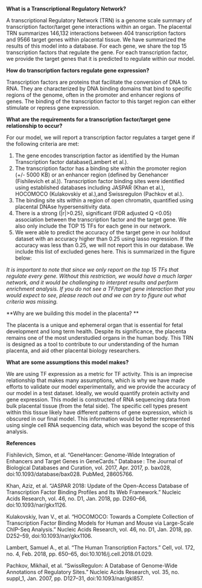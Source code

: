**What is a Transcriptional Regulatory Network?**

A transcriptional Regulatory Network (TRN) is a genome scale summary of transcription factor/target gene interactions within an organ. The placental TRN summarizes 146,132 interactions between 404 transcription factors and 9566 target genes within placental tissue.  We have summarized the results of this model into a database. For each gene, we share the top 15 transcription factors that regulate the gene.  For each transcription factor, we provide the target genes that it is predicted to regulate within our model.

**How do transcription factors regulate gene expression?**

Transcription factors are proteins that facilitate the conversion of DNA to RNA.  They are characterized by DNA binding domains that bind to specific regions of the genome, often in the promoter and enhancer regions of genes.  The binding of the transcription factor to this target region can either stimulate or repress gene expression.  

**What are the requirements for a transcription factor/target gene relationship to occur?**

For our model, we will report a transcription factor regulates a target gene if the following criteria are met:
  1. The gene encodes transcription factor as identified by the Human Transcription factor database(Lambert et al.).
  2. The transcription factor has a binding site within the promoter region (+/- 5000 KB) or an enhancer region (defined by Genehancer (Fishilevich et al.)). Transcription factor binding sites were identified using established databases including JASPAR (Khan et al.), HOCOMOCO (Kulakovskiy et al.),and Swissregulon (Pachkov et al.).
  3. The binding site sits within a region of open chromatin, quantified using placental DNAse hypersensitivity data.
  4. There is a strong (|r|>0.25), significant  (FDR adjusted Q <0.05) association between the transcription factor and the target gene. We  also only include the TOP 15 TFs for each gene in our network.
  5. We were able to predict the accuracy of the target gene in our holdout dataset with an accuracy higher than 0.25 using lasso regression. If the accuracy was less than 0.25, we will not report this in our database. We include this list of excluded genes here. 
  This is summarized in the figure below:
  
  *It is important to note that since we only report on the top 15 TFs that regulate every gene.  Without this restriction, we would have a much larger network, and it would be challenging to interpret results and perform enrichment analysis. If you do not see a TF/target gene interaction that you would expect to see, please reach out and we can try to figure out what criteria was missing.*
  
**Why are we building this model in the placenta? **

The placenta is a unique and ephemeral organ that is essential for fetal development and long term health. Despite its significance, the placenta remains one of the most understudied organs in the human body. This TRN is designed as a tool to contribute to our understanding of the human placenta, and aid other placental biology researchers.

**What are some assumptions this model makes?**

We are using TF expression as a metric for TF activity. This is an imprecise relationship that makes many assumptions, which is why we have made efforts to validate our model experimentally, and we provide the accuracy of our model in a test dataset. Ideally, we would quantify protein activity and gene expression. This model is constructed of RNA sequencing data from bulk placental tissue (from the fetal side). The specific cell types present within this tissue likely have different patterns of gene expression, which is obscured in our final model. This information would be better represented using single cell RNA sequencing data, which was beyond the scope of this analysis.

**References**

Fishilevich, Simon, et al. “GeneHancer: Genome-Wide Integration of Enhancers and Target Genes in GeneCards.” Database : The Journal of Biological Databases and Curation, vol. 2017, Apr. 2017, p. bax028, doi:10.1093/database/bax028. PubMed, 28605766.

Khan, Aziz, et al. “JASPAR 2018: Update of the Open-Access Database of Transcription Factor Binding Profiles and Its Web Framework.” Nucleic Acids Research, vol. 46, no. D1, Jan. 2018, pp. D260–66, doi:10.1093/nar/gkx1126.

Kulakovskiy, Ivan V., et al. “HOCOMOCO: Towards a Complete Collection of Transcription Factor Binding Models for Human and Mouse via Large-Scale ChIP-Seq Analysis.” Nucleic Acids Research, vol. 46, no. D1, Jan. 2018, pp. D252–59, doi:10.1093/nar/gkx1106.

Lambert, Samuel A., et al. “The Human Transcription Factors.” Cell, vol. 172, no. 4, Feb. 2018, pp. 650–65, doi:10.1016/j.cell.2018.01.029.

Pachkov, Mikhail, et al. “SwissRegulon: A Database of Genome-Wide Annotations of Regulatory Sites.” Nucleic Acids Research, vol. 35, no. suppl_1, Jan. 2007, pp. D127–31, doi:10.1093/nar/gkl857.

